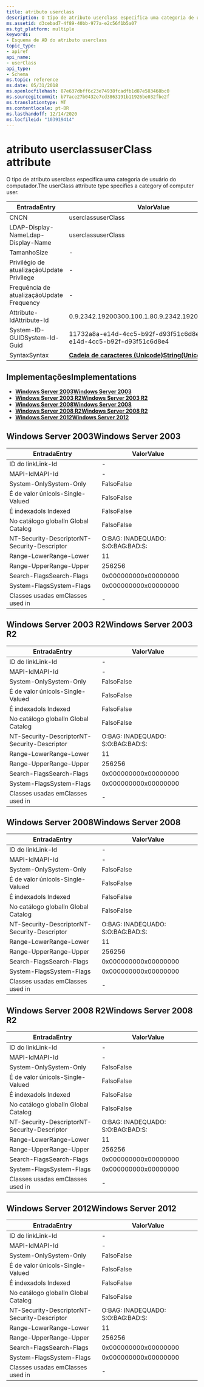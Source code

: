 ```yaml
---
title: atributo userclass
description: O tipo de atributo userclass especifica uma categoria de usuário do computador.
ms.assetid: d3cebad7-4f89-40bb-977a-e2c56f1b5a07
ms.tgt_platform: multiple
keywords:
- Esquema de AD do atributo userclass
topic_type:
- apiref
api_name:
- userClass
api_type:
- Schema
ms.topic: reference
ms.date: 05/31/2018
ms.openlocfilehash: 87e637dbff6c23e74938fcadfb1d87e583468bc0
ms.sourcegitcommit: b77ace27b0432e7cd3863191b11926be032fbe2f
ms.translationtype: MT
ms.contentlocale: pt-BR
ms.lasthandoff: 12/14/2020
ms.locfileid: "103919414"
---
```

# <a name="userclass-attribute"></a><span data-ttu-id="4ecc0-104">atributo userclass</span><span class="sxs-lookup"><span data-stu-id="4ecc0-104">userClass attribute</span></span>

<span data-ttu-id="4ecc0-105">O tipo de atributo userclass especifica uma categoria de usuário do computador.</span><span class="sxs-lookup"><span data-stu-id="4ecc0-105">The userClass attribute type specifies a category of computer user.</span></span>



| <span data-ttu-id="4ecc0-106">Entrada</span><span class="sxs-lookup"><span data-stu-id="4ecc0-106">Entry</span></span> | <span data-ttu-id="4ecc0-107">Valor</span><span class="sxs-lookup"><span data-stu-id="4ecc0-107">Value</span></span> |
|-------------------|---------------------------------------------|
| <span data-ttu-id="4ecc0-108">CN</span><span class="sxs-lookup"><span data-stu-id="4ecc0-108">CN</span></span>                | <span data-ttu-id="4ecc0-109">userclass</span><span class="sxs-lookup"><span data-stu-id="4ecc0-109">userClass</span></span>                                   |
| <span data-ttu-id="4ecc0-110">LDAP-Display-Name</span><span class="sxs-lookup"><span data-stu-id="4ecc0-110">Ldap-Display-Name</span></span> | <span data-ttu-id="4ecc0-111">userclass</span><span class="sxs-lookup"><span data-stu-id="4ecc0-111">userClass</span></span>                                   |
| <span data-ttu-id="4ecc0-112">Tamanho</span><span class="sxs-lookup"><span data-stu-id="4ecc0-112">Size</span></span>              | \-                                          |
| <span data-ttu-id="4ecc0-113">Privilégio de atualização</span><span class="sxs-lookup"><span data-stu-id="4ecc0-113">Update Privilege</span></span>  | \-                                          |
| <span data-ttu-id="4ecc0-114">Frequência de atualização</span><span class="sxs-lookup"><span data-stu-id="4ecc0-114">Update Frequency</span></span>  | \-                                          |
| <span data-ttu-id="4ecc0-115">Attribute-Id</span><span class="sxs-lookup"><span data-stu-id="4ecc0-115">Attribute-Id</span></span>      | <span data-ttu-id="4ecc0-116">0.9.2342.19200300.100.1.8</span><span class="sxs-lookup"><span data-stu-id="4ecc0-116">0.9.2342.19200300.100.1.8</span></span>                   |
| <span data-ttu-id="4ecc0-117">System-ID-GUID</span><span class="sxs-lookup"><span data-stu-id="4ecc0-117">System-Id-Guid</span></span>    | <span data-ttu-id="4ecc0-118">11732a8a-e14d-4cc5-b92f-d93f51c6d8e4</span><span class="sxs-lookup"><span data-stu-id="4ecc0-118">11732a8a-e14d-4cc5-b92f-d93f51c6d8e4</span></span>        |
| <span data-ttu-id="4ecc0-119">Syntax</span><span class="sxs-lookup"><span data-stu-id="4ecc0-119">Syntax</span></span>            | [<span data-ttu-id="4ecc0-120">**Cadeia de caracteres (Unicode)**</span><span class="sxs-lookup"><span data-stu-id="4ecc0-120">**String(Unicode)**</span></span>](s-string-unicode.md) |



## <a name="implementations"></a><span data-ttu-id="4ecc0-121">Implementações</span><span class="sxs-lookup"><span data-stu-id="4ecc0-121">Implementations</span></span>

-   [<span data-ttu-id="4ecc0-122">**Windows Server 2003**</span><span class="sxs-lookup"><span data-stu-id="4ecc0-122">**Windows Server 2003**</span></span>](#windows-server-2003)
-   [<span data-ttu-id="4ecc0-123">**Windows Server 2003 R2**</span><span class="sxs-lookup"><span data-stu-id="4ecc0-123">**Windows Server 2003 R2**</span></span>](#windows-server-2003-r2)
-   [<span data-ttu-id="4ecc0-124">**Windows Server 2008**</span><span class="sxs-lookup"><span data-stu-id="4ecc0-124">**Windows Server 2008**</span></span>](#windows-server-2008)
-   [<span data-ttu-id="4ecc0-125">**Windows Server 2008 R2**</span><span class="sxs-lookup"><span data-stu-id="4ecc0-125">**Windows Server 2008 R2**</span></span>](#windows-server-2008-r2)
-   [<span data-ttu-id="4ecc0-126">**Windows Server 2012**</span><span class="sxs-lookup"><span data-stu-id="4ecc0-126">**Windows Server 2012**</span></span>](#windows-server-2012)

## <a name="windows-server-2003"></a><span data-ttu-id="4ecc0-127">Windows Server 2003</span><span class="sxs-lookup"><span data-stu-id="4ecc0-127">Windows Server 2003</span></span>



| <span data-ttu-id="4ecc0-128">Entrada</span><span class="sxs-lookup"><span data-stu-id="4ecc0-128">Entry</span></span> | <span data-ttu-id="4ecc0-129">Valor</span><span class="sxs-lookup"><span data-stu-id="4ecc0-129">Value</span></span> |
|------------------------|--------------|
| <span data-ttu-id="4ecc0-130">ID do link</span><span class="sxs-lookup"><span data-stu-id="4ecc0-130">Link-Id</span></span>                | \-           |
| <span data-ttu-id="4ecc0-131">MAPI-Id</span><span class="sxs-lookup"><span data-stu-id="4ecc0-131">MAPI-Id</span></span>                | \-           |
| <span data-ttu-id="4ecc0-132">System-Only</span><span class="sxs-lookup"><span data-stu-id="4ecc0-132">System-Only</span></span>            | <span data-ttu-id="4ecc0-133">Falso</span><span class="sxs-lookup"><span data-stu-id="4ecc0-133">False</span></span>        |
| <span data-ttu-id="4ecc0-134">É de valor único</span><span class="sxs-lookup"><span data-stu-id="4ecc0-134">Is-Single-Valued</span></span>       | <span data-ttu-id="4ecc0-135">Falso</span><span class="sxs-lookup"><span data-stu-id="4ecc0-135">False</span></span>        |
| <span data-ttu-id="4ecc0-136">É indexado</span><span class="sxs-lookup"><span data-stu-id="4ecc0-136">Is Indexed</span></span>             | <span data-ttu-id="4ecc0-137">Falso</span><span class="sxs-lookup"><span data-stu-id="4ecc0-137">False</span></span>        |
| <span data-ttu-id="4ecc0-138">No catálogo global</span><span class="sxs-lookup"><span data-stu-id="4ecc0-138">In Global Catalog</span></span>      | <span data-ttu-id="4ecc0-139">Falso</span><span class="sxs-lookup"><span data-stu-id="4ecc0-139">False</span></span>        |
| <span data-ttu-id="4ecc0-140">NT-Security-Descriptor</span><span class="sxs-lookup"><span data-stu-id="4ecc0-140">NT-Security-Descriptor</span></span> | <span data-ttu-id="4ecc0-141">O:BAG: INADEQUADO: S:</span><span class="sxs-lookup"><span data-stu-id="4ecc0-141">O:BAG:BAD:S:</span></span> |
| <span data-ttu-id="4ecc0-142">Range-Lower</span><span class="sxs-lookup"><span data-stu-id="4ecc0-142">Range-Lower</span></span>            | <span data-ttu-id="4ecc0-143">1</span><span class="sxs-lookup"><span data-stu-id="4ecc0-143">1</span></span>            |
| <span data-ttu-id="4ecc0-144">Range-Upper</span><span class="sxs-lookup"><span data-stu-id="4ecc0-144">Range-Upper</span></span>            | <span data-ttu-id="4ecc0-145">256</span><span class="sxs-lookup"><span data-stu-id="4ecc0-145">256</span></span>          |
| <span data-ttu-id="4ecc0-146">Search-Flags</span><span class="sxs-lookup"><span data-stu-id="4ecc0-146">Search-Flags</span></span>           | <span data-ttu-id="4ecc0-147">0x00000000</span><span class="sxs-lookup"><span data-stu-id="4ecc0-147">0x00000000</span></span>   |
| <span data-ttu-id="4ecc0-148">System-Flags</span><span class="sxs-lookup"><span data-stu-id="4ecc0-148">System-Flags</span></span>           | <span data-ttu-id="4ecc0-149">0x00000000</span><span class="sxs-lookup"><span data-stu-id="4ecc0-149">0x00000000</span></span>   |
| <span data-ttu-id="4ecc0-150">Classes usadas em</span><span class="sxs-lookup"><span data-stu-id="4ecc0-150">Classes used in</span></span>        | \-           |



## <a name="windows-server-2003-r2"></a><span data-ttu-id="4ecc0-151">Windows Server 2003 R2</span><span class="sxs-lookup"><span data-stu-id="4ecc0-151">Windows Server 2003 R2</span></span>



| <span data-ttu-id="4ecc0-152">Entrada</span><span class="sxs-lookup"><span data-stu-id="4ecc0-152">Entry</span></span> | <span data-ttu-id="4ecc0-153">Valor</span><span class="sxs-lookup"><span data-stu-id="4ecc0-153">Value</span></span> |
|------------------------|--------------|
| <span data-ttu-id="4ecc0-154">ID do link</span><span class="sxs-lookup"><span data-stu-id="4ecc0-154">Link-Id</span></span>                | \-           |
| <span data-ttu-id="4ecc0-155">MAPI-Id</span><span class="sxs-lookup"><span data-stu-id="4ecc0-155">MAPI-Id</span></span>                | \-           |
| <span data-ttu-id="4ecc0-156">System-Only</span><span class="sxs-lookup"><span data-stu-id="4ecc0-156">System-Only</span></span>            | <span data-ttu-id="4ecc0-157">Falso</span><span class="sxs-lookup"><span data-stu-id="4ecc0-157">False</span></span>        |
| <span data-ttu-id="4ecc0-158">É de valor único</span><span class="sxs-lookup"><span data-stu-id="4ecc0-158">Is-Single-Valued</span></span>       | <span data-ttu-id="4ecc0-159">Falso</span><span class="sxs-lookup"><span data-stu-id="4ecc0-159">False</span></span>        |
| <span data-ttu-id="4ecc0-160">É indexado</span><span class="sxs-lookup"><span data-stu-id="4ecc0-160">Is Indexed</span></span>             | <span data-ttu-id="4ecc0-161">Falso</span><span class="sxs-lookup"><span data-stu-id="4ecc0-161">False</span></span>        |
| <span data-ttu-id="4ecc0-162">No catálogo global</span><span class="sxs-lookup"><span data-stu-id="4ecc0-162">In Global Catalog</span></span>      | <span data-ttu-id="4ecc0-163">Falso</span><span class="sxs-lookup"><span data-stu-id="4ecc0-163">False</span></span>        |
| <span data-ttu-id="4ecc0-164">NT-Security-Descriptor</span><span class="sxs-lookup"><span data-stu-id="4ecc0-164">NT-Security-Descriptor</span></span> | <span data-ttu-id="4ecc0-165">O:BAG: INADEQUADO: S:</span><span class="sxs-lookup"><span data-stu-id="4ecc0-165">O:BAG:BAD:S:</span></span> |
| <span data-ttu-id="4ecc0-166">Range-Lower</span><span class="sxs-lookup"><span data-stu-id="4ecc0-166">Range-Lower</span></span>            | <span data-ttu-id="4ecc0-167">1</span><span class="sxs-lookup"><span data-stu-id="4ecc0-167">1</span></span>            |
| <span data-ttu-id="4ecc0-168">Range-Upper</span><span class="sxs-lookup"><span data-stu-id="4ecc0-168">Range-Upper</span></span>            | <span data-ttu-id="4ecc0-169">256</span><span class="sxs-lookup"><span data-stu-id="4ecc0-169">256</span></span>          |
| <span data-ttu-id="4ecc0-170">Search-Flags</span><span class="sxs-lookup"><span data-stu-id="4ecc0-170">Search-Flags</span></span>           | <span data-ttu-id="4ecc0-171">0x00000000</span><span class="sxs-lookup"><span data-stu-id="4ecc0-171">0x00000000</span></span>   |
| <span data-ttu-id="4ecc0-172">System-Flags</span><span class="sxs-lookup"><span data-stu-id="4ecc0-172">System-Flags</span></span>           | <span data-ttu-id="4ecc0-173">0x00000000</span><span class="sxs-lookup"><span data-stu-id="4ecc0-173">0x00000000</span></span>   |
| <span data-ttu-id="4ecc0-174">Classes usadas em</span><span class="sxs-lookup"><span data-stu-id="4ecc0-174">Classes used in</span></span>        | \-           |



## <a name="windows-server-2008"></a><span data-ttu-id="4ecc0-175">Windows Server 2008</span><span class="sxs-lookup"><span data-stu-id="4ecc0-175">Windows Server 2008</span></span>



| <span data-ttu-id="4ecc0-176">Entrada</span><span class="sxs-lookup"><span data-stu-id="4ecc0-176">Entry</span></span> | <span data-ttu-id="4ecc0-177">Valor</span><span class="sxs-lookup"><span data-stu-id="4ecc0-177">Value</span></span> |
|------------------------|--------------|
| <span data-ttu-id="4ecc0-178">ID do link</span><span class="sxs-lookup"><span data-stu-id="4ecc0-178">Link-Id</span></span>                | \-           |
| <span data-ttu-id="4ecc0-179">MAPI-Id</span><span class="sxs-lookup"><span data-stu-id="4ecc0-179">MAPI-Id</span></span>                | \-           |
| <span data-ttu-id="4ecc0-180">System-Only</span><span class="sxs-lookup"><span data-stu-id="4ecc0-180">System-Only</span></span>            | <span data-ttu-id="4ecc0-181">Falso</span><span class="sxs-lookup"><span data-stu-id="4ecc0-181">False</span></span>        |
| <span data-ttu-id="4ecc0-182">É de valor único</span><span class="sxs-lookup"><span data-stu-id="4ecc0-182">Is-Single-Valued</span></span>       | <span data-ttu-id="4ecc0-183">Falso</span><span class="sxs-lookup"><span data-stu-id="4ecc0-183">False</span></span>        |
| <span data-ttu-id="4ecc0-184">É indexado</span><span class="sxs-lookup"><span data-stu-id="4ecc0-184">Is Indexed</span></span>             | <span data-ttu-id="4ecc0-185">Falso</span><span class="sxs-lookup"><span data-stu-id="4ecc0-185">False</span></span>        |
| <span data-ttu-id="4ecc0-186">No catálogo global</span><span class="sxs-lookup"><span data-stu-id="4ecc0-186">In Global Catalog</span></span>      | <span data-ttu-id="4ecc0-187">Falso</span><span class="sxs-lookup"><span data-stu-id="4ecc0-187">False</span></span>        |
| <span data-ttu-id="4ecc0-188">NT-Security-Descriptor</span><span class="sxs-lookup"><span data-stu-id="4ecc0-188">NT-Security-Descriptor</span></span> | <span data-ttu-id="4ecc0-189">O:BAG: INADEQUADO: S:</span><span class="sxs-lookup"><span data-stu-id="4ecc0-189">O:BAG:BAD:S:</span></span> |
| <span data-ttu-id="4ecc0-190">Range-Lower</span><span class="sxs-lookup"><span data-stu-id="4ecc0-190">Range-Lower</span></span>            | <span data-ttu-id="4ecc0-191">1</span><span class="sxs-lookup"><span data-stu-id="4ecc0-191">1</span></span>            |
| <span data-ttu-id="4ecc0-192">Range-Upper</span><span class="sxs-lookup"><span data-stu-id="4ecc0-192">Range-Upper</span></span>            | <span data-ttu-id="4ecc0-193">256</span><span class="sxs-lookup"><span data-stu-id="4ecc0-193">256</span></span>          |
| <span data-ttu-id="4ecc0-194">Search-Flags</span><span class="sxs-lookup"><span data-stu-id="4ecc0-194">Search-Flags</span></span>           | <span data-ttu-id="4ecc0-195">0x00000000</span><span class="sxs-lookup"><span data-stu-id="4ecc0-195">0x00000000</span></span>   |
| <span data-ttu-id="4ecc0-196">System-Flags</span><span class="sxs-lookup"><span data-stu-id="4ecc0-196">System-Flags</span></span>           | <span data-ttu-id="4ecc0-197">0x00000000</span><span class="sxs-lookup"><span data-stu-id="4ecc0-197">0x00000000</span></span>   |
| <span data-ttu-id="4ecc0-198">Classes usadas em</span><span class="sxs-lookup"><span data-stu-id="4ecc0-198">Classes used in</span></span>        | \-           |



## <a name="windows-server-2008-r2"></a><span data-ttu-id="4ecc0-199">Windows Server 2008 R2</span><span class="sxs-lookup"><span data-stu-id="4ecc0-199">Windows Server 2008 R2</span></span>



| <span data-ttu-id="4ecc0-200">Entrada</span><span class="sxs-lookup"><span data-stu-id="4ecc0-200">Entry</span></span> | <span data-ttu-id="4ecc0-201">Valor</span><span class="sxs-lookup"><span data-stu-id="4ecc0-201">Value</span></span> |
|------------------------|--------------|
| <span data-ttu-id="4ecc0-202">ID do link</span><span class="sxs-lookup"><span data-stu-id="4ecc0-202">Link-Id</span></span>                | \-           |
| <span data-ttu-id="4ecc0-203">MAPI-Id</span><span class="sxs-lookup"><span data-stu-id="4ecc0-203">MAPI-Id</span></span>                | \-           |
| <span data-ttu-id="4ecc0-204">System-Only</span><span class="sxs-lookup"><span data-stu-id="4ecc0-204">System-Only</span></span>            | <span data-ttu-id="4ecc0-205">Falso</span><span class="sxs-lookup"><span data-stu-id="4ecc0-205">False</span></span>        |
| <span data-ttu-id="4ecc0-206">É de valor único</span><span class="sxs-lookup"><span data-stu-id="4ecc0-206">Is-Single-Valued</span></span>       | <span data-ttu-id="4ecc0-207">Falso</span><span class="sxs-lookup"><span data-stu-id="4ecc0-207">False</span></span>        |
| <span data-ttu-id="4ecc0-208">É indexado</span><span class="sxs-lookup"><span data-stu-id="4ecc0-208">Is Indexed</span></span>             | <span data-ttu-id="4ecc0-209">Falso</span><span class="sxs-lookup"><span data-stu-id="4ecc0-209">False</span></span>        |
| <span data-ttu-id="4ecc0-210">No catálogo global</span><span class="sxs-lookup"><span data-stu-id="4ecc0-210">In Global Catalog</span></span>      | <span data-ttu-id="4ecc0-211">Falso</span><span class="sxs-lookup"><span data-stu-id="4ecc0-211">False</span></span>        |
| <span data-ttu-id="4ecc0-212">NT-Security-Descriptor</span><span class="sxs-lookup"><span data-stu-id="4ecc0-212">NT-Security-Descriptor</span></span> | <span data-ttu-id="4ecc0-213">O:BAG: INADEQUADO: S:</span><span class="sxs-lookup"><span data-stu-id="4ecc0-213">O:BAG:BAD:S:</span></span> |
| <span data-ttu-id="4ecc0-214">Range-Lower</span><span class="sxs-lookup"><span data-stu-id="4ecc0-214">Range-Lower</span></span>            | <span data-ttu-id="4ecc0-215">1</span><span class="sxs-lookup"><span data-stu-id="4ecc0-215">1</span></span>            |
| <span data-ttu-id="4ecc0-216">Range-Upper</span><span class="sxs-lookup"><span data-stu-id="4ecc0-216">Range-Upper</span></span>            | <span data-ttu-id="4ecc0-217">256</span><span class="sxs-lookup"><span data-stu-id="4ecc0-217">256</span></span>          |
| <span data-ttu-id="4ecc0-218">Search-Flags</span><span class="sxs-lookup"><span data-stu-id="4ecc0-218">Search-Flags</span></span>           | <span data-ttu-id="4ecc0-219">0x00000000</span><span class="sxs-lookup"><span data-stu-id="4ecc0-219">0x00000000</span></span>   |
| <span data-ttu-id="4ecc0-220">System-Flags</span><span class="sxs-lookup"><span data-stu-id="4ecc0-220">System-Flags</span></span>           | <span data-ttu-id="4ecc0-221">0x00000000</span><span class="sxs-lookup"><span data-stu-id="4ecc0-221">0x00000000</span></span>   |
| <span data-ttu-id="4ecc0-222">Classes usadas em</span><span class="sxs-lookup"><span data-stu-id="4ecc0-222">Classes used in</span></span>        | \-           |



## <a name="windows-server-2012"></a><span data-ttu-id="4ecc0-223">Windows Server 2012</span><span class="sxs-lookup"><span data-stu-id="4ecc0-223">Windows Server 2012</span></span>



| <span data-ttu-id="4ecc0-224">Entrada</span><span class="sxs-lookup"><span data-stu-id="4ecc0-224">Entry</span></span> | <span data-ttu-id="4ecc0-225">Valor</span><span class="sxs-lookup"><span data-stu-id="4ecc0-225">Value</span></span> |
|------------------------|--------------|
| <span data-ttu-id="4ecc0-226">ID do link</span><span class="sxs-lookup"><span data-stu-id="4ecc0-226">Link-Id</span></span>                | \-           |
| <span data-ttu-id="4ecc0-227">MAPI-Id</span><span class="sxs-lookup"><span data-stu-id="4ecc0-227">MAPI-Id</span></span>                | \-           |
| <span data-ttu-id="4ecc0-228">System-Only</span><span class="sxs-lookup"><span data-stu-id="4ecc0-228">System-Only</span></span>            | <span data-ttu-id="4ecc0-229">Falso</span><span class="sxs-lookup"><span data-stu-id="4ecc0-229">False</span></span>        |
| <span data-ttu-id="4ecc0-230">É de valor único</span><span class="sxs-lookup"><span data-stu-id="4ecc0-230">Is-Single-Valued</span></span>       | <span data-ttu-id="4ecc0-231">Falso</span><span class="sxs-lookup"><span data-stu-id="4ecc0-231">False</span></span>        |
| <span data-ttu-id="4ecc0-232">É indexado</span><span class="sxs-lookup"><span data-stu-id="4ecc0-232">Is Indexed</span></span>             | <span data-ttu-id="4ecc0-233">Falso</span><span class="sxs-lookup"><span data-stu-id="4ecc0-233">False</span></span>        |
| <span data-ttu-id="4ecc0-234">No catálogo global</span><span class="sxs-lookup"><span data-stu-id="4ecc0-234">In Global Catalog</span></span>      | <span data-ttu-id="4ecc0-235">Falso</span><span class="sxs-lookup"><span data-stu-id="4ecc0-235">False</span></span>        |
| <span data-ttu-id="4ecc0-236">NT-Security-Descriptor</span><span class="sxs-lookup"><span data-stu-id="4ecc0-236">NT-Security-Descriptor</span></span> | <span data-ttu-id="4ecc0-237">O:BAG: INADEQUADO: S:</span><span class="sxs-lookup"><span data-stu-id="4ecc0-237">O:BAG:BAD:S:</span></span> |
| <span data-ttu-id="4ecc0-238">Range-Lower</span><span class="sxs-lookup"><span data-stu-id="4ecc0-238">Range-Lower</span></span>            | <span data-ttu-id="4ecc0-239">1</span><span class="sxs-lookup"><span data-stu-id="4ecc0-239">1</span></span>            |
| <span data-ttu-id="4ecc0-240">Range-Upper</span><span class="sxs-lookup"><span data-stu-id="4ecc0-240">Range-Upper</span></span>            | <span data-ttu-id="4ecc0-241">256</span><span class="sxs-lookup"><span data-stu-id="4ecc0-241">256</span></span>          |
| <span data-ttu-id="4ecc0-242">Search-Flags</span><span class="sxs-lookup"><span data-stu-id="4ecc0-242">Search-Flags</span></span>           | <span data-ttu-id="4ecc0-243">0x00000000</span><span class="sxs-lookup"><span data-stu-id="4ecc0-243">0x00000000</span></span>   |
| <span data-ttu-id="4ecc0-244">System-Flags</span><span class="sxs-lookup"><span data-stu-id="4ecc0-244">System-Flags</span></span>           | <span data-ttu-id="4ecc0-245">0x00000000</span><span class="sxs-lookup"><span data-stu-id="4ecc0-245">0x00000000</span></span>   |
| <span data-ttu-id="4ecc0-246">Classes usadas em</span><span class="sxs-lookup"><span data-stu-id="4ecc0-246">Classes used in</span></span>        | \-           |



 

 




